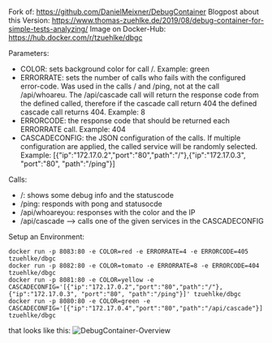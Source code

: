 Fork of: https://github.com/DanielMeixner/DebugContainer
Blogpost about this Version: https://www.thomas-zuehlke.de/2019/08/debug-container-for-simple-tests-analyzing/
Image on Docker-Hub: https://hub.docker.com/r/tzuehlke/dbgc

Parameters:
* COLOR: sets background color for call /. Example: green
* ERRORRATE: sets the number of calls who fails with the configured error-code. Was used in the calls / and /ping, not at the call /api/whoareu. The /api/cascade call will return the response code from the defined called, therefore if the cascade call return 404 the defined cascade call returns 404. Example: 8
* ERRORCODE: the response code that should be returned each ERRORRATE call. Example: 404
* CASCADECONFIG: the JSON configuration of the calls. If multiple configuration are applied, the called service will be randomly selected. Example: [{"ip":"172.17.0.2","port":"80","path":"/"},{"ip":"172.17.0.3", "port":"80", "path":"/ping"}]

Calls:
* /: shows some debug info and the statuscode
* /ping: responds with pong and statusocde
* /api/whoareyou: responses with the color and the IP
* /api/cascade --> calls one of the given services in the CASCADECONFIG

Setup an Environment:
```
docker run -p 8083:80 -e COLOR=red -e ERRORRATE=4 -e ERRORCODE=405 tzuehlke/dbgc
docker run -p 8082:80 -e COLOR=tomato -e ERRORRATE=8 -e ERRORCODE=404 tzuehlke/dbgc
docker run -p 8081:80 -e COLOR=yellow -e CASCADECONFIG='[{"ip":"172.17.0.2","port":"80","path":"/"},{"ip":"172.17.0.3", "port":"80", "path":"/ping"}]' tzuehlke/dbgc
docker run -p 8080:80 -e COLOR=green -e CASCADECONFIG='[{"ip":"172.17.0.4","port":"80","path":"/api/cascade"}]' tzuehlke/dbgc
```
that looks like this:
![DebugContainer-Overview](https://user-images.githubusercontent.com/32843441/62822286-71724400-bb81-11e9-9c0b-59fe58dd39a8.png)
